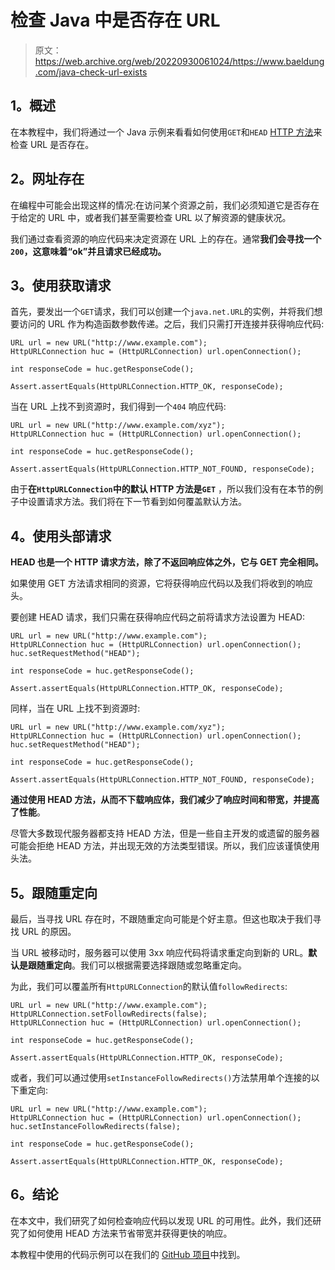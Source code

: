 # 检查 Java 中是否存在 URL

> 原文：<https://web.archive.org/web/20220930061024/https://www.baeldung.com/java-check-url-exists>

## 1。概述

在本教程中，我们将通过一个 Java 示例来看看如何使用`GET`和`HEAD` [HTTP 方法](/web/20221205154733/https://www.baeldung.com/java-http-request)来检查 URL 是否存在。

## 2。网址存在

在编程中可能会出现这样的情况:在访问某个资源之前，我们必须知道它是否存在于给定的 URL 中，或者我们甚至需要检查 URL 以了解资源的健康状况。

我们通过查看资源的响应代码来决定资源在 URL 上的存在。通常**我们会寻找一个`200`，这意味着“ok”并且请求已经成功。**

## 3。使用获取请求

首先，要发出一个`GET`请求，我们可以创建一个`java.net.URL`的实例，并将我们想要访问的 URL 作为构造函数参数传递。之后，我们只需打开连接并获得响应代码:

```
URL url = new URL("http://www.example.com");
HttpURLConnection huc = (HttpURLConnection) url.openConnection();

int responseCode = huc.getResponseCode();

Assert.assertEquals(HttpURLConnection.HTTP_OK, responseCode);
```

当在 URL 上找不到资源时，我们得到一个`404` 响应代码:

```
URL url = new URL("http://www.example.com/xyz"); 
HttpURLConnection huc = (HttpURLConnection) url.openConnection();

int responseCode = huc.getResponseCode();

Assert.assertEquals(HttpURLConnection.HTTP_NOT_FOUND, responseCode);
```

由于**在`HttpURLConnection`中的默认 HTTP 方法是`GET`** ，所以我们没有在本节的例子中设置请求方法。我们将在下一节看到如何覆盖默认方法。

## 4。使用头部请求

**HEAD 也是一个 HTTP 请求方法，除了不返回响应体之外，它与 GET 完全相同。**

如果使用 GET 方法请求相同的资源，它将获得响应代码以及我们将收到的响应头。

要创建 HEAD 请求，我们只需在获得响应代码之前将请求方法设置为 HEAD:

```
URL url = new URL("http://www.example.com");
HttpURLConnection huc = (HttpURLConnection) url.openConnection();
huc.setRequestMethod("HEAD");

int responseCode = huc.getResponseCode();

Assert.assertEquals(HttpURLConnection.HTTP_OK, responseCode);
```

同样，当在 URL 上找不到资源时:

```
URL url = new URL("http://www.example.com/xyz");
HttpURLConnection huc = (HttpURLConnection) url.openConnection();
huc.setRequestMethod("HEAD");

int responseCode = huc.getResponseCode();

Assert.assertEquals(HttpURLConnection.HTTP_NOT_FOUND, responseCode);
```

**通过使用 HEAD 方法，从而不下载响应体，我们减少了响应时间和带宽，并提高了性能**。

尽管大多数现代服务器都支持 HEAD 方法，但是一些自主开发的或遗留的服务器可能会拒绝 HEAD 方法，并出现无效的方法类型错误。所以，我们应该谨慎使用头法。

## 5。跟随重定向

最后，当寻找 URL 存在时，不跟随重定向可能是个好主意。但这也取决于我们寻找 URL 的原因。

当 URL 被移动时，服务器可以使用 3xx 响应代码将请求重定向到新的 URL。**默认是跟随重定向**。我们可以根据需要选择跟随或忽略重定向。

为此，我们可以覆盖所有`HttpURLConnection`的默认值`followRedirects`:

```
URL url = new URL("http://www.example.com");
HttpURLConnection.setFollowRedirects(false);
HttpURLConnection huc = (HttpURLConnection) url.openConnection();

int responseCode = huc.getResponseCode();

Assert.assertEquals(HttpURLConnection.HTTP_OK, responseCode);
```

或者，我们可以通过使用`setInstanceFollowRedirects()`方法禁用单个连接的以下重定向:

```
URL url = new URL("http://www.example.com");
HttpURLConnection huc = (HttpURLConnection) url.openConnection();
huc.setInstanceFollowRedirects(false);

int responseCode = huc.getResponseCode();

Assert.assertEquals(HttpURLConnection.HTTP_OK, responseCode);
```

## 6。结论

在本文中，我们研究了如何检查响应代码以发现 URL 的可用性。此外，我们还研究了如何使用 HEAD 方法来节省带宽并获得更快的响应。

本教程中使用的代码示例可以在我们的 [GitHub 项目](https://web.archive.org/web/20221205154733/https://github.com/eugenp/tutorials/tree/master/core-java-modules/core-java-networking-2)中找到。